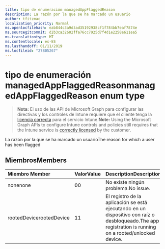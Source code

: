 ```yaml
---
title: tipo de enumeración managedAppFlaggedReason
description: La razón por la que se ha marcado un usuario
author: tfitzmac
localization_priority: Normal
ms.openlocfilehash: eab844c3a9d3ad35192938cf1f784bb7eaf7874e
ms.sourcegitcommit: d2b3ca32602ffa76cc7925d7f4d1e2258e611ea5
ms.translationtype: MT
ms.contentlocale: es-ES
ms.lasthandoff: 01/11/2019
ms.locfileid: "27805267"
---
```

# <a name="managedappflaggedreason-enum-type"></a><span data-ttu-id="87350-103">tipo de enumeración managedAppFlaggedReason</span><span class="sxs-lookup"><span data-stu-id="87350-103">managedAppFlaggedReason enum type</span></span>

> <span data-ttu-id="87350-104">**Nota:** El uso de las API de Microsoft Graph para configurar las directivas y los controles de Intune requiere que el cliente tenga la [licencia correcta](https://go.microsoft.com/fwlink/?linkid=839381) para el servicio Intune.</span><span class="sxs-lookup"><span data-stu-id="87350-104">**Note:** Using the Microsoft Graph APIs to configure Intune controls and policies still requires that the Intune service is [correctly licensed](https://go.microsoft.com/fwlink/?linkid=839381) by the customer.</span></span>

<span data-ttu-id="87350-105">La razón por la que se ha marcado un usuario</span><span class="sxs-lookup"><span data-stu-id="87350-105">The reason for which a user has been flagged</span></span>
## <a name="members"></a><span data-ttu-id="87350-106">Miembros</span><span class="sxs-lookup"><span data-stu-id="87350-106">Members</span></span>
|<span data-ttu-id="87350-107">Miembro	</span><span class="sxs-lookup"><span data-stu-id="87350-107">Member</span></span>|<span data-ttu-id="87350-108">Valor</span><span class="sxs-lookup"><span data-stu-id="87350-108">Value</span></span>|<span data-ttu-id="87350-109">Description</span><span class="sxs-lookup"><span data-stu-id="87350-109">Description</span></span>|
|:---|:---|:---|
|<span data-ttu-id="87350-110">none</span><span class="sxs-lookup"><span data-stu-id="87350-110">none</span></span>|<span data-ttu-id="87350-111">0</span><span class="sxs-lookup"><span data-stu-id="87350-111">0</span></span>|<span data-ttu-id="87350-112">No existe ningún problema.</span><span class="sxs-lookup"><span data-stu-id="87350-112">No issue.</span></span>|
|<span data-ttu-id="87350-113">rootedDevice</span><span class="sxs-lookup"><span data-stu-id="87350-113">rootedDevice</span></span>|<span data-ttu-id="87350-114">1</span><span class="sxs-lookup"><span data-stu-id="87350-114">1</span></span>|<span data-ttu-id="87350-115">El registro de la aplicación se está ejecutando en un dispositivo con raíz o desbloqueado.</span><span class="sxs-lookup"><span data-stu-id="87350-115">The app registration is running on a rooted/unlocked device.</span></span>|



